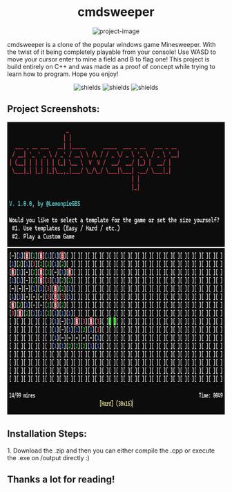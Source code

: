 <h1 align="center" id="title">cmdsweeper</h1>

<p align="center"><img src="https://socialify.git.ci/LemonpieGBS/cmdsweeper/image?description=1&amp;descriptionEditable=A%20minesweeper%20clone%20completely%20playable%20on%20CMD%2C%20made%20entirely%20in%20C%2B%2B!&amp;font=Inter&amp;language=1&amp;name=1&amp;owner=1&amp;pattern=Diagonal%20Stripes&amp;theme=Light" alt="project-image"></p>

<p id="description">cmdsweeper is a clone of the popular windows game Minesweeper. With the twist of it being completely playable from your console! Use WASD to move your cursor enter to mine a field and B to flag one! This project is build entirely on C++ and was made as a proof of concept while trying to learn how to program. Hope you enjoy!</p>

<p align="center"><img src="https://img.shields.io/badge/Author-LemonpieGBS-green" alt="shields"> <img src="https://img.shields.io/badge/Written_In-C%2B%2B-purple" alt="shields"> <img src="https://img.shields.io/badge/Open_Source-blue" alt="shields"></p>

<h2>Project Screenshots:</h2>

<img src="https://github.com/LemonpieGBS/cmdsweeper/blob/main/CMDS-screenshot_2.png" alt="project-screenshot-1" width="689" height="289/">

<img src="https://github.com/LemonpieGBS/cmdsweeper/blob/main/CMDS-screenshot_1.png" alt="project-screenshot-2" width="825" height="385/">

<h2>Installation Steps:</h2>

<p>1. Download the .zip and then you can either compile the .cpp or execute the .exe on /output directly :)</p>

<h2>Thanks a lot for reading!</h2>
